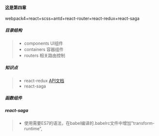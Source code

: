 #### 这是第四章

webpack4+react+scss+antd+react-router+react-redux+react-saga

##### 目录结构
> - components UI组件
> - containers 容器组件
> - routers 相关路由控制

##### 知识点

> - react-redux   [API文档](http://cn.redux.js.org/docs/basics/Store.html)
> - react-saga

#####  函数组件

#####  react-saga
> - 使用需要ES7的语法，在babel编译的.babelrc文件中增加"transform-runtime",

##### 




